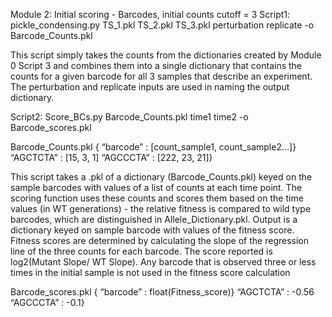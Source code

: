 Module 2: Initial scoring - Barcodes, initial counts cutoff = 3
Script1:
pickle_condensing.py TS_1.pkl TS_2.pkl TS_3.pkl perturbation replicate -o Barcode_Counts.pkl

This script simply takes the counts from the dictionaries created by Module 0 Script 3 and combines them into a single dictionary that contains the counts for a given barcode for all 3 samples that describe an experiment. The perturbation and replicate inputs are used in naming the output dictionary.

Script2:
Score_BCs.py Barcode_Counts.pkl time1 time2 -o Barcode_scores.pkl 

Barcode_Counts.pkl
	{ “barcode” : [count_sample1, count_sample2…]}
	“AGCTCTA” : [15, 3, 1]
“AGCCCTA” : [222, 23, 21]}


This script takes a .pkl of a dictionary (Barcode_Counts.pkl) keyed on the sample barcodes with values of a list of counts at each time point. The scoring function uses these counts and scores them based on the time values (in WT generations) - the relative fitness is compared to wild type barcodes, which are distinguished in Allele_Dictionary.pkl. Output is a dictionary keyed on sample barcode with values of the fitness score. Fitness scores are determined by calculating the slope of the regression line of the three counts for each barcode. The score reported is log2(Mutant Slope/ WT Slope). Any barcode that is observed three or less times in the initial sample is not used in the fitness score calculation

Barcode_scores.pkl
	{ “barcode” : float(Fitness_score)}
	“AGCTCTA” : -0.56
	“AGCCCTA” : -0.1}
